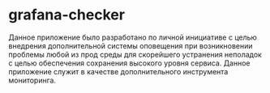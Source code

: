 # grafana-checker
Данное приложение было разработано по личной инициативе с целью внедрения дополнительной системы оповещения при возникновении проблемы любой из прод среды для скорейшего устранения неполадок с целью обеспечения сохранения высокого уровня сервиса. Данное приложение служит в качестве дополнительного инструмента мониторинга.
